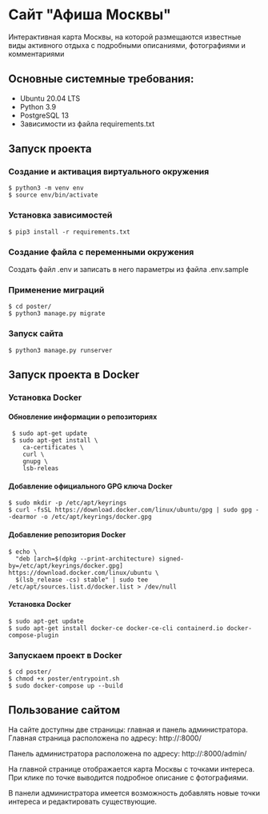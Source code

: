 # Сайт "Афиша Москвы"
Интерактивная карта Москвы, на которой размещаются известные виды активного отдыха с подробными описаниями, фотографиями и комментариями

## Основные системные требования:
* Ubuntu 20.04 LTS
* Python 3.9
* PostgreSQL 13
* Зависимости из файла requirements.txt

## Запуск проекта
### Создание и активация виртуального окружения
```shell
$ python3 -m venv env
$ source env/bin/activate
```
### Установка зависимостей
```shell
$ pip3 install -r requirements.txt
```
### Создание файла с переменными окружения
Создать файл .env и записать в него параметры из файла .env.sample
### Применение миграций
```shell
$ cd poster/
$ python3 manage.py migrate
```
### Запуск сайта
```shell
$ python3 manage.py runserver
```

## Запуск проекта в Docker
### Установка Docker
#### Обновление информации о репозиториях
```shell
 $ sudo apt-get update
 $ sudo apt-get install \
    ca-certificates \
    curl \
    gnupg \
    lsb-releas
```
#### Добавление официального GPG ключа Docker
```shell
$ sudo mkdir -p /etc/apt/keyrings
$ curl -fsSL https://download.docker.com/linux/ubuntu/gpg | sudo gpg --dearmor -o /etc/apt/keyrings/docker.gpg
```
#### Добавление репозитория Docker
```shell
$ echo \
  "deb [arch=$(dpkg --print-architecture) signed-by=/etc/apt/keyrings/docker.gpg] https://download.docker.com/linux/ubuntu \
  $(lsb_release -cs) stable" | sudo tee /etc/apt/sources.list.d/docker.list > /dev/null
```
#### Установка Docker
```shell
$ sudo apt-get update
$ sudo apt-get install docker-ce docker-ce-cli containerd.io docker-compose-plugin
```
### Запускаем проект в Docker
```shell
$ cd poster/
$ chmod +x poster/entrypoint.sh
$ sudo docker-compose up --build
```

## Пользование сайтом
На сайте доступны две страницы: главная и панель администратора.
Главная страница расположена по адресу: http://<host>:8000/

Панель администратора расположена по адресу: http://<host>:8000/admin/

На главной странице отображается карта Москвы с точками интереса. При клике по точке выводится подробное описание с фотографиями.

В панели администратора имеется возможность добавлять новые точки интереса и редактировать существующие.
